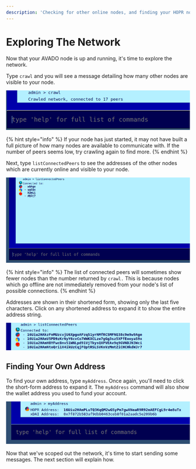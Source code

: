 ```yaml
---
description: 'Checking for other online nodes, and finding your HOPR node address.'
---
```


# Exploring The Network

Now that your AVADO node is up and running, it's time to explore the network.

Type `crawl` and you will see a message detailing how many other nodes are visible to your node.

![Crawling the HOPR network](../.gitbook/assets/avado-crawl%20%281%29%20%281%29%20%281%29%20%281%29%20%281%29.png)

{% hint style="info" %}
If your node has just started, it may not have built a full picture of how many nodes are available to communicate with. If the number of peers seems low, try crawling again to find more.
{% endhint %}

Next, type `listConnectedPeers` to see the addresses of the other nodes which are currently online and visible to your node.

![List of connected peers on a HOPR AVADO node](../.gitbook/assets/list-connected-peers-avado%20%281%29%20%281%29%20%281%29%20%281%29.png)

{% hint style="info" %}
The list of connected peers will sometimes show fewer nodes than the number returned by `crawl.` This is because nodes which go offline are not immediately removed from your node's list of possible connections.
{% endhint %}

Addresses are shown in their shortened form, showing only the last five characters. Click on any shortened address to expand it to show the entire address string.

![The expanded addresses from the example above](../.gitbook/assets/avado-expanded-addresses%20%281%29%20%281%29%20%281%29%20%281%29.png)

## Finding Your Own Address

To find your own address, type `myAddress`. Once again, you'll need to click the short-form address to expand it. The `myAddress` command will also show the wallet address you used to fund your account.

![](../.gitbook/assets/avado-myaddress%20%281%29%20%281%29%20%281%29%20%281%29.png)

Now that we've scoped out the network, it's time to start sending some messages. The next section will explain how.

